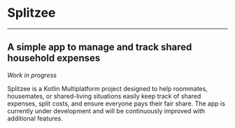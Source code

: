 # Splitzee
---

## A simple app to manage and track shared household expenses

*Work in progress*

Splitzee is a Kotlin Multiplatform project designed to help roommates, housemates, or shared-living
situations easily keep track of shared expenses, split costs, and ensure everyone pays their fair
share. The app is currently under development and will be continuously improved with additional
features.
